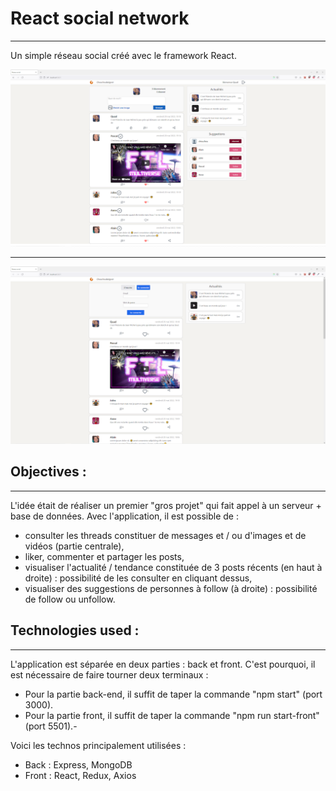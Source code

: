 # React social network

---

Un simple réseau social créé avec le framework React.

![img](FrontEnd\public/img/screenshot.png)

---
![img](FrontEnd\public/img/screenshot2.png)




## Objectives :

---

L'idée était de réaliser un premier "gros projet" qui fait appel à un serveur + base de données. Avec l'application, il est possible de :

- consulter les threads constituer de messages et / ou d'images et de vidéos (partie centrale),
- liker, commenter et partager les posts,
- visualiser l'actualité / tendance constituée de 3 posts récents (en haut à droite) : possibilité de les consulter en cliquant dessus,
- visualiser des suggestions de personnes à follow (à droite) : possibilité de follow ou unfollow.

## Technologies used :

---

L'application est séparée en deux parties : back et front. C'est pourquoi, il est nécessaire de faire tourner deux terminaux :

- Pour la partie back-end, il suffit de taper la commande "npm start" (port 3000).
- Pour la partie front, il suffit de taper la commande "npm run start-front" (port 5501).-

Voici les technos principalement utilisées :

- Back : Express, MongoDB
- Front : React, Redux, Axios
